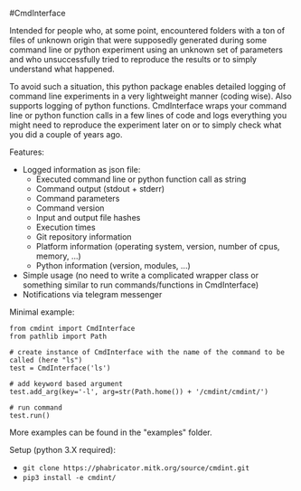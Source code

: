 #CmdInterface

Intended for people who, at some point, encountered folders with a ton of files of unknown origin that were supposedly generated during some command line or python experiment using an unknown set of parameters and who unsuccessfully tried to reproduce the results or to simply understand what happened.

To avoid such a situation, this python package enables detailed logging of command line experiments in a very lightweight manner (coding wise). Also supports logging of python functions. 
CmdInterface wraps your command line or python function calls in a few lines of code and logs everything you might need to reproduce the experiment later on or to simply check what you did a couple of years ago.

Features:
* Logged information as json file:
    * Executed command line or python function call as string
    * Command output (stdout + stderr)
    * Command parameters
    * Command version
    * Input and output file hashes
    * Execution times
    * Git repository information
    * Platform information (operating system, version, number of cpus, memory, ...)
    * Python information (version, modules, ...)
* Simple usage (no need to write a complicated wrapper class or something similar to run commands/functions in CmdInterface)
* Notifications via telegram messenger

Minimal example:
```
from cmdint import CmdInterface
from pathlib import Path

# create instance of CmdInterface with the name of the command to be called (here "ls")
test = CmdInterface('ls')

# add keyword based argument
test.add_arg(key='-l', arg=str(Path.home()) + '/cmdint/cmdint/')

# run command
test.run()
```

More examples can be found in the "examples" folder. 

Setup (python 3.X required):
* ```git clone https://phabricator.mitk.org/source/cmdint.git```
* ```pip3 install -e cmdint/```
